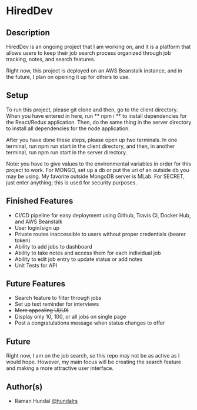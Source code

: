 # HiredDev

## Description

HiredDev is an ongoing project that I am working on, and it is a platform that allows users to keep their job search process organized through job tracking, notes, and search features.

Right now, this project is deployed on an AWS Beanstalk instance, and in the future, I plan on opening it up for others to use. 

## Setup

To run this project, please git clone and then, go to the client directory. When you have entered in here, run ** npm i ** to install dependencies for the React/Redux application. Then, do the same thing in the server directory to install all dependencies for the node application.

After you have done these steps, please open up two terminals. In one terminal, run npm run start in the client directory, and then, in another terminal, run npm run start in the server directory.

Note: you have to give values to the environmental variables in order for this project to work. For MONGO, set up a db or put the uri of an outside db you may be using. My favorite outside MongoDB server is MLab. For SECRET, just enter anything; this is used for security purposes.

## Finished Features

* CI/CD pipeline for easy deployment using Github, Travis CI, Docker Hub, and AWS Beanstalk
* User login/sign up
* Private routes inaccessible to users without proper credentials (bearer token)
* Ability to add jobs to dashboard
* Ability to take notes and access them for each individual job
* Ability to edit job entry to update status or add notes
* Unit Tests for API

## Future Features

* Search feature to filter through jobs
* Set up text reminder for interviews
* ~~More appealing UI/UX~~
* Display only 10, 100, or all jobs on single page
* Post a congratulations message when status changes to offer

## Future

Right now, I am on the job search, so this repo may not be as active as I would hope. However, my main focus will be creating the search feature and making a more attractive user interface.

## Author(s)

* Raman Hundal [@hundalrs](http://github.com/hundalrs)

